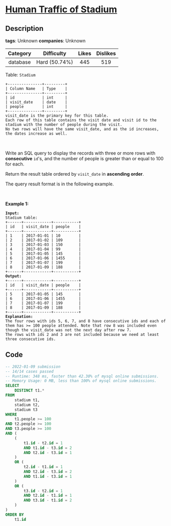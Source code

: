 # [Human Traffic of Stadium](https://leetcode.com/problems/human-traffic-of-stadium/description/)

## Description

**tags**: Unknown
**companies**: Unknown

| Category | Difficulty | Likes | Dislikes |
| :------: | :--------: | :---: | :------: |
| database | Hard (50.74%) | 445 | 519 |

<p>Table: <code>Stadium</code></p>

<pre><code>+---------------+---------+
| Column Name   | Type    |
+---------------+---------+
| id            | int     |
| visit_date    | date    |
| people        | int     |
+---------------+---------+
visit_date is the primary key for this table.
Each row of this table contains the visit date and visit id to the stadium with the number of people during the visit.
No two rows will have the same visit_date, and as the id increases, the dates increase as well.</code></pre>

<p>&nbsp;</p>

<p>Write an SQL query to display the records with three or more rows with <strong>consecutive</strong> <code>id</code>&#39;s, and the number of people is greater than or equal to 100 for each.</p>

<p>Return the result table ordered by <code>visit_date</code> in <strong>ascending order</strong>.</p>

<p>The query result format is in the following example.</p>

<p>&nbsp;</p>
<p><strong class="example">Example 1:</strong></p>

<pre><code><strong>Input:</strong> 
Stadium table:
+------+------------+-----------+
| id   | visit_date | people    |
+------+------------+-----------+
| 1    | 2017-01-01 | 10        |
| 2    | 2017-01-02 | 109       |
| 3    | 2017-01-03 | 150       |
| 4    | 2017-01-04 | 99        |
| 5    | 2017-01-05 | 145       |
| 6    | 2017-01-06 | 1455      |
| 7    | 2017-01-07 | 199       |
| 8    | 2017-01-09 | 188       |
+------+------------+-----------+
<strong>Output:</strong> 
+------+------------+-----------+
| id   | visit_date | people    |
+------+------------+-----------+
| 5    | 2017-01-05 | 145       |
| 6    | 2017-01-06 | 1455      |
| 7    | 2017-01-07 | 199       |
| 8    | 2017-01-09 | 188       |
+------+------------+-----------+
<strong>Explanation:</strong> 
The four rows with ids 5, 6, 7, and 8 have consecutive ids and each of them has &gt;= 100 people attended. Note that row 8 was included even though the visit_date was not the next day after row 7.
The rows with ids 2 and 3 are not included because we need at least three consecutive ids.</code></pre>



## Code

```sql
-- 2022-01-09 submission
-- 14/14 cases passed
-- Runtime: 348 ms, faster than 42.30% of mysql online submissions.
-- Memory Usage: 0 MB, less than 100% of mysql online submissions.
SELECT
    DISTINCT t1.*
FROM
    stadium t1,
    stadium t2,
    stadium t3
WHERE
    t1.people >= 100
AND t2.people >= 100
AND t3.people >= 100
AND (
    (
        t1.id - t2.id = 1
        AND t1.id - t3.id = 2
        AND t2.id - t3.id = 1
    )
    OR (
        t2.id - t1.id = 1
        AND t2.id - t3.id = 2
        AND t1.id - t3.id = 1
    )
    OR (
        t3.id - t2.id = 1
        AND t2.id - t1.id = 1
        AND t3.id - t1.id = 2
    )
)
ORDER BY
    t1.id
```

